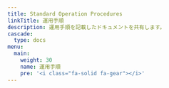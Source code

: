 ```yaml
---
title: Standard Operation Procedures
linkTitle: 運用手順
description: 運用手順を記載したドキュメントを共有します。
cascade:
  type: docs
menu:
  main:
    weight: 30
    name: 運用手順
    pre: '<i class="fa-solid fa-gear"></i>'
---
```

